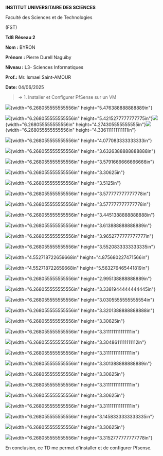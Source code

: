 **INSTITUT UNIVERSITAIRE DES SCIENCES**

Faculté des Sciences et de Technologies

(FST)

**Td8** **Réseau 2**

**Nom :** BYRON

**Prénom :** Pierre Durell Naguiby

**Niveau :** L3- Sciences Informatiques

**Prof.:** Mr. Ismael Saint-AMOUR

**Date:** 04/06/2025

> → 1. Installer et Configurer PfSense sur un VM

![](media/image1.png){width="6.268055555555556in"
height="5.476388888888889in"}

![](media/image2.png){width="6.268055555555556in"
height="5.4215277777777775in"}![](media/image3.png){width="6.268055555555556in"
height="4.274305555555555in"}![](media/image4.png){width="6.268055555555556in"
height="4.336111111111111in"}

![](media/image5.png){width="6.268055555555556in"
height="4.077083333333333in"}

![](media/image6.png){width="6.268055555555556in"
height="3.6326388888888888in"}

![](media/image7.png){width="6.268055555555556in"
height="3.5791666666666666in"}

![](media/image8.png){width="6.268055555555556in" height="3.30625in"}

![](media/image9.png){width="6.268055555555556in" height="3.5125in"}

![](media/image10.png){width="6.268055555555556in"
height="3.577777777777778in"}

![](media/image10.png){width="6.268055555555556in"
height="3.577777777777778in"}

![](media/image11.png){width="6.268055555555556in"
height="3.4451388888888888in"}

![](media/image12.png){width="6.268055555555556in"
height="3.613888888888889in"}

![](media/image13.png){width="6.268055555555556in"
height="3.9652777777777777in"}

![](media/image14.png){width="6.268055555555556in"
height="3.5520833333333335in"}

![](media/image15.png){width="4.552718722659668in"
height="4.875680227471566in"}

![](media/image16.png){width="4.552718722659668in"
height="5.563276465441819in"}

![](media/image17.png){width="6.268055555555556in"
height="2.995138888888889in"}

![](media/image18.png){width="6.268055555555556in"
height="3.3381944444444445in"}

![](media/image19.png){width="6.268055555555556in"
height="3.0305555555555554in"}

![](media/image20.png){width="6.268055555555556in"
height="3.3201388888888888in"}

![](media/image21.png){width="6.268055555555556in" height="3.30625in"}

![](media/image22.png){width="6.268055555555556in"
height="3.311111111111111in"}

![](media/image23.png){width="6.268055555555556in"
height="3.3048611111111112in"}

![](media/image24.png){width="6.268055555555556in"
height="3.311111111111111in"}

![](media/image25.png){width="6.268055555555556in"
height="3.301388888888889in"}

![](media/image26.png){width="6.268055555555556in" height="3.30625in"}

![](media/image27.png){width="6.268055555555556in"
height="3.311111111111111in"}

![](media/image28.png){width="6.268055555555556in" height="3.30625in"}

![](media/image29.png){width="6.268055555555556in"
height="3.311111111111111in"}

![](media/image30.png){width="6.268055555555556in"
height="3.1458333333333335in"}

![](media/image31.png){width="6.268055555555556in" height="3.30625in"}

![](media/image32.png){width="6.268055555555556in"
height="3.3152777777777778in"}

En conclusion, ce TD me permet d'installer et de configurer Pfsense.
